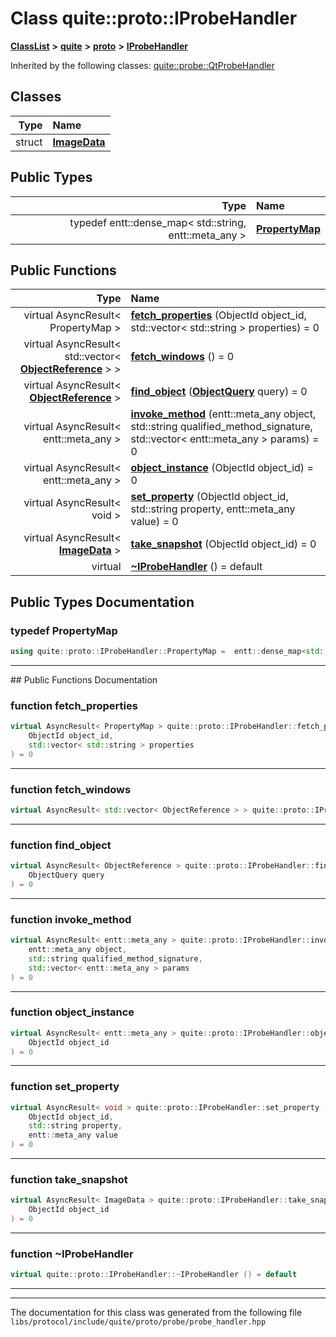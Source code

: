 

# Class quite::proto::IProbeHandler



[**ClassList**](annotated.md) **>** [**quite**](namespacequite.md) **>** [**proto**](namespacequite_1_1proto.md) **>** [**IProbeHandler**](classquite_1_1proto_1_1IProbeHandler.md)










Inherited by the following classes: [quite::probe::QtProbeHandler](classquite_1_1probe_1_1QtProbeHandler.md)










## Classes

| Type | Name |
| ---: | :--- |
| struct | [**ImageData**](structquite_1_1proto_1_1IProbeHandler_1_1ImageData.md) <br> |


## Public Types

| Type | Name |
| ---: | :--- |
| typedef entt::dense\_map&lt; std::string, entt::meta\_any &gt; | [**PropertyMap**](#typedef-propertymap)  <br> |




















## Public Functions

| Type | Name |
| ---: | :--- |
| virtual AsyncResult&lt; PropertyMap &gt; | [**fetch\_properties**](#function-fetch_properties) (ObjectId object\_id, std::vector&lt; std::string &gt; properties) = 0<br> |
| virtual AsyncResult&lt; std::vector&lt; [**ObjectReference**](structquite_1_1ObjectReference.md) &gt; &gt; | [**fetch\_windows**](#function-fetch_windows) () = 0<br> |
| virtual AsyncResult&lt; [**ObjectReference**](structquite_1_1ObjectReference.md) &gt; | [**find\_object**](#function-find_object) ([**ObjectQuery**](structquite_1_1ObjectQuery.md) query) = 0<br> |
| virtual AsyncResult&lt; entt::meta\_any &gt; | [**invoke\_method**](#function-invoke_method) (entt::meta\_any object, std::string qualified\_method\_signature, std::vector&lt; entt::meta\_any &gt; params) = 0<br> |
| virtual AsyncResult&lt; entt::meta\_any &gt; | [**object\_instance**](#function-object_instance) (ObjectId object\_id) = 0<br> |
| virtual AsyncResult&lt; void &gt; | [**set\_property**](#function-set_property) (ObjectId object\_id, std::string property, entt::meta\_any value) = 0<br> |
| virtual AsyncResult&lt; [**ImageData**](structquite_1_1proto_1_1IProbeHandler_1_1ImageData.md) &gt; | [**take\_snapshot**](#function-take_snapshot) (ObjectId object\_id) = 0<br> |
| virtual  | [**~IProbeHandler**](#function-iprobehandler) () = default<br> |




























## Public Types Documentation




### typedef PropertyMap 

```C++
using quite::proto::IProbeHandler::PropertyMap =  entt::dense_map<std::string, entt::meta_any>;
```




<hr>
## Public Functions Documentation




### function fetch\_properties 

```C++
virtual AsyncResult< PropertyMap > quite::proto::IProbeHandler::fetch_properties (
    ObjectId object_id,
    std::vector< std::string > properties
) = 0
```




<hr>



### function fetch\_windows 

```C++
virtual AsyncResult< std::vector< ObjectReference > > quite::proto::IProbeHandler::fetch_windows () = 0
```




<hr>



### function find\_object 

```C++
virtual AsyncResult< ObjectReference > quite::proto::IProbeHandler::find_object (
    ObjectQuery query
) = 0
```




<hr>



### function invoke\_method 

```C++
virtual AsyncResult< entt::meta_any > quite::proto::IProbeHandler::invoke_method (
    entt::meta_any object,
    std::string qualified_method_signature,
    std::vector< entt::meta_any > params
) = 0
```




<hr>



### function object\_instance 

```C++
virtual AsyncResult< entt::meta_any > quite::proto::IProbeHandler::object_instance (
    ObjectId object_id
) = 0
```




<hr>



### function set\_property 

```C++
virtual AsyncResult< void > quite::proto::IProbeHandler::set_property (
    ObjectId object_id,
    std::string property,
    entt::meta_any value
) = 0
```




<hr>



### function take\_snapshot 

```C++
virtual AsyncResult< ImageData > quite::proto::IProbeHandler::take_snapshot (
    ObjectId object_id
) = 0
```




<hr>



### function ~IProbeHandler 

```C++
virtual quite::proto::IProbeHandler::~IProbeHandler () = default
```




<hr>

------------------------------
The documentation for this class was generated from the following file `libs/protocol/include/quite/proto/probe/probe_handler.hpp`

